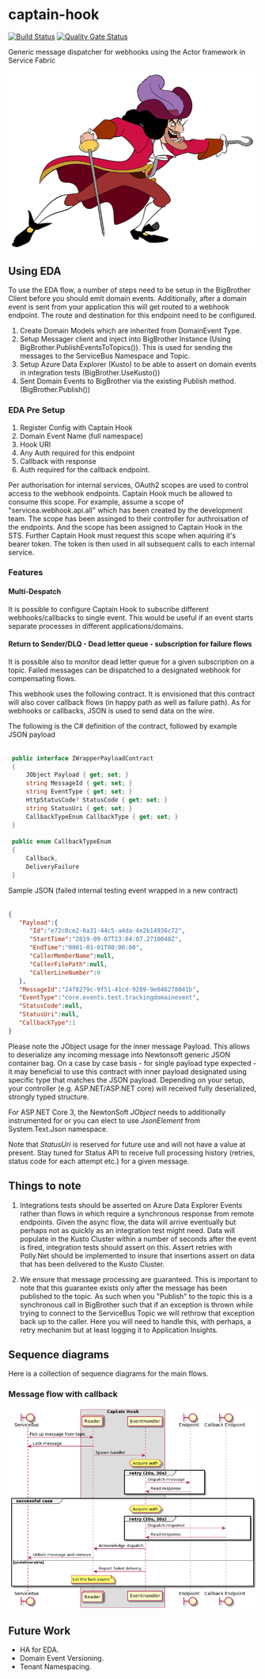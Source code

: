 # captain-hook

[![Build Status](https://eshopworld.visualstudio.com/Github%20build/_apis/build/status/captain-hook?branchName=master)](https://eshopworld.visualstudio.com/Github%20build/_build/latest?definitionId=382?branchName=master)
[![Quality Gate Status](https://sonarcloud.io/api/project_badges/measure?project=esw.captain-hook&metric=alert_status&token=ba785db91027e0ee18c9e54c7b7c1984d2160322)](https://sonarcloud.io/dashboard?id=esw.captain-hook)

Generic message dispatcher for webhooks using the Actor framework in Service Fabric

![](docs/images/hook.gif)

## Using EDA

To use the EDA flow, a number of steps need to be setup in the BigBrother Client before you should emit domain events. Additionally, after a domain event is sent from your application this will get routed to a webhook endpoint. The route and destination for this endpoint need to be configured.

1. Create Domain Models which are inherited from DomainEvent Type.
2. Setup Messager client and inject into BigBrother Instance (Using BigBrother.PublishEventsToTopics()). This is used for sending the messages to the ServiceBus Namespace and Topic.
3. Setup Azure Data Explorer (Kusto) to be able to assert on domain events in integration tests (BigBrother.UseKusto())
4. Sent Domain Events to BigBrother via the existing Publish method. (BigBrother.Publish<T>())

### EDA Pre Setup

1. Register Config with Captain Hook
  1. Domain Event Name (full namespace)
  2. Hook URI
  1. Any Auth required for this endpoint
  2. Callback with response
  1. Auth required for the callback endpoint.
  

Per authorisation for internal services, OAuth2 scopes are used to control access to the webhook endpoints. Captain Hook much be allowed to consume this scope. For example, assume a scope of "servicea.webhook.api.all" which has been created by the development team. The scope has been assinged to their controller for authroisation of the endpoints. And the scope has been assigned to Captain Hook in the STS. Further Captain Hook must request this scope when aquiring it's bearer token. The token is then used in all subsequent calls to each internal service.

### Features

#### Multi-Despatch

It is possible to configure Captain Hook to subscribe different webhooks/callbacks to single event. This would be useful if an event starts separate processes in different applications/domains.

#### Return to Sender/DLQ - Dead letter queue - subscription for failure flows

It is possible also to monitor dead letter queue for a given subscription on a topic. Failed messages can be dispatched to a designated webhook for compensating flows.

This webhook uses the following contract. It is envisioned that this contract will also cover callback flows (in happy path as well as failure path). As for webhooks or callbacks, JSON is used to send data on the wire.

The following is the C# definition of the contract, followed by example JSON payload

``` c#

 public interface IWrapperPayloadContract
 {
     JObject Payload { get; set; }        
     string MessageId { get; set; }
     string EventType { get; set; }
     HttpStatusCode? StatusCode { get; set; }
     string StatusUri { get; set; }
     CallbackTypeEnum CallbackType { get; set; }
 }

 public enum CallbackTypeEnum
 {
     Callback,
     DeliveryFailure
 }

```

Sample JSON (failed internal testing event wrapped in a new contract)

``` JSON

{
   "Payload":{
      "Id":"e72c0ce2-6a31-44c5-a4da-4e2b14936c72",
      "StartTime":"2019-09-07T23:04:07.2710048Z",
      "EndTime":"0001-01-01T00:00:00",
      "CallerMemberName":null,
      "CallerFilePath":null,
      "CallerLineNumber":0
   },
   "MessageId":"24f8279c-9f51-41cd-9289-9e046278041b",
   "EventType":"core.events.test.trackingdomainevent",
   "StatusCode":null,
   "StatusUri":null,
   "CallbackType":1
}

```

Please note the JObject usage for the inner message Payload. This allows to deserialize any incoming message into Newtonsoft generic JSON container bag. On a case by case basis - for single payload type expected - it may beneficial to use this contract with inner payload designated using specific type that matches the JSON payload. Depending on your setup, your controller (e.g. ASP.NET/ASP.NET core) will received fully deserialized, strongly typed structure.

For ASP.NET Core 3, the NewtonSoft _JObject_ needs to additionally instrumented for or you can elect to use _JsonElement_ from System.Text.Json namespace.

Note that _StatusUri_ is reserved for future use and will not have a value at present. Stay tuned for Status API to receive full processing history (retries, status code for each attempt etc.) for a given message.

## Things to note

1. Integrations tests should be asserted on Azure Data Explorer Events rather than flows in which require a synchronous response from remote endpoints. Given the async flow, the data will arrive eventually but perhaps not as quickly as an integration test might need. Data will populate in the Kusto Cluster within a number of seconds after the event is fired, integration tests should assert on this. Assert retries with Polly.Net should be implemented to insure that insertions assert on data that has been delivered to the Kusto Cluster.

1. We ensure that message processing are guaranteed. This is important to note that this guarantee exists only after the message has been published to the topic. As such when you "Publish" to the topic this is a synchronous call in BigBrother such that if an exception is thrown while trying to connect to the ServiceBus Topic we will rethrow that exception back up to the caller. Here you will need to handle this, with perhaps, a retry mechanim but at least logging it to Application Insights.

## Sequence diagrams

Here is a collection of sequence diagrams for the main flows.

### Message flow with callback

![Sequence Diagram of the message flow with callback](docs/CS-CH-SD-webhook-callback.png)


## Future Work
* HA for EDA.
* Domain Event Versioning.
* Tenant Namespacing.
